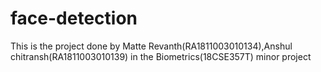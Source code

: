 # face-detection
This is the project done by Matte Revanth(RA1811003010134),Anshul chitransh(RA1811003010139) in the Biometrics(18CSE357T) minor project
